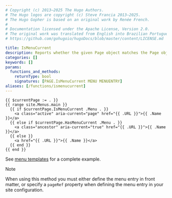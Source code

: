 ```yaml
---
# Copyright (c) 2013–2025 The Hugo Authors.
# The Hugo logos are copyright (c) Steve Francia 2013–2025.
# The Hugo Gopher is based on an original work by Renée French.
#
# Documentation licensed under the Apache License, Version 2.0.
# The original work was translated from English into Brazilian Portuguese.
# https://github.com/gohugoio/hugoDocs/blob/master/content/LICENSE.md

title: IsMenuCurrent
description: Reports whether the given Page object matches the Page object associated with the given menu entry in the given menu.
categories: []
keywords: []
params:
  functions_and_methods:
    returnType: bool
    signatures: [PAGE.IsMenuCurrent MENU MENUENTRY]
aliases: [/functions/ismenucurrent]
---
```


```go-html-template
{{ $currentPage := . }}
{{ range site.Menus.main }}
  {{ if $currentPage.IsMenuCurrent .Menu . }}
    <a class="active" aria-current="page" href="{{ .URL }}">{{ .Name }}</a>
  {{ else if $currentPage.HasMenuCurrent .Menu . }}
    <a class="ancestor" aria-current="true" href="{{ .URL }}">{{ .Name }}</a>
  {{ else }}
    <a href="{{ .URL }}">{{ .Name }}</a>
  {{ end }}
{{ end }}
```

See [menu templates] for a complete example.

> [!note]
> When using this method you must either define the menu entry in front matter, or specify a `pageRef` property when defining the menu entry in your site configuration.

[menu templates]: /templates/menu/#example
